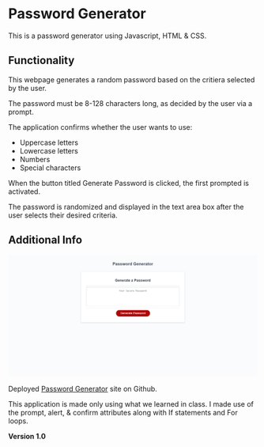 # Password Generator

This is a password generator using Javascript, HTML & CSS. 

## Functionality

This webpage generates a random password based on the critiera selected by the user. 

The password must be 8-128 characters long, as decided by the user via a prompt. 

The application confirms whether the user wants to use:
* Uppercase letters
* Lowercase letters
* Numbers
* Special characters

When the button titled Generate Password is clicked, the first prompted is activated.

The password is randomized and displayed in the text area box after the user selects their desired criteria. 

## Additional Info

![image](./Assets/passwordgenerator.png)

Deployed [Password Generator](https://gaitherdb.github.io/Password-Generator-JS/) site on Github.

This application is made only using what we learned in class. I made use of the prompt, alert, & confirm attributes along with If statements and For loops.

**Version 1.0**